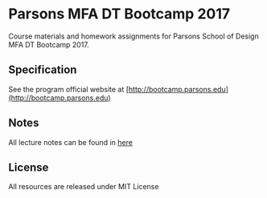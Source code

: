 # Parsons MFA DT Bootcamp 2017
Course materials and homework assignments for Parsons School of Design MFA DT Bootcamp 2017.  

## Specification

See the program official website at [http://bootcamp.parsons.edu](http://bootcamp.parsons.edu)  

## Notes

All lecture notes can be found in [here](./notes.pdf)

## License

All resources are released under MIT License  
